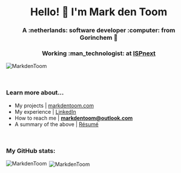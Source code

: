 <h1 align="center">Hello! 👋 I'm Mark den Toom</h1>
<h3 align="center">A :netherlands: software developer :computer: from Gorinchem 🧀</h3>
<h3 align="center">Working :man_technologist: at <a href="https://www.ispnext.com/en/">ISPnext</a></h3>

<p align="left"> 
  <img src="https://komarev.com/ghpvc/?username=MarkdenToom&label=Profile%20views&color=0e75b6&style=flat" alt="MarkdenToom" />
</p>

<br/>
<h3 align="left">Learn more about...</h3>

- My projects | <a href="https://markdentoom.com/" target="_blank">markdentoom.com</a>
- My experience | <a href="https://www.linkedin.com/in/markdentoom/" target="_blank">LinkedIn</a>
- How to reach me | **markdentoom@outlook.com**
- A summary of the above | <a href="https://markdentoom.com/CV%20Mark%20den%20Toom.pdf" target="_blank">Résumé</a>

<br/>
<h3 align="left">My GitHub stats:</h3>

<p><img align="left" src="https://github-readme-stats.vercel.app/api/top-langs?username=MarkdenToom&show_icons=true&locale=en&layout=compact" alt="MarkdenToom" /></p>

<p>&nbsp;<img align="center" src="https://github-readme-streak-stats.herokuapp.com/?user=MarkdenToom&" alt="MarkdenToom" /></p>
